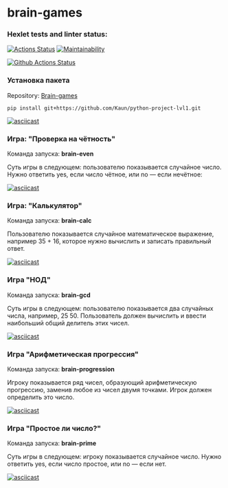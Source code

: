# brain-games
### Hexlet tests and linter status:
[![Actions Status](https://github.com/Kaun/python-project-lvl1/workflows/hexlet-check/badge.svg)](https://github.com/Kaun/python-project-lvl1/actions) 
[![Maintainability](https://api.codeclimate.com/v1/badges/44435f40524fc87b77d7/maintainability)](https://codeclimate.com/github/Kaun/python-project-lvl1/maintainability) 

[![Github Actions Status](https://github.com/Kaun/python-project-lvl1/actions/workflows/lint-check.yml/badge.svg)](https://github.com/Kaun/python-project-lvl1/actions/workflows/lint-check.yml)


### Установка пакета

Repository: [Brain-games](https://github.com/Kaun/python-project-lvl1.git)

    pip install git+https://github.com/Kaun/python-project-lvl1.git

[![asciicast](https://asciinema.org/a/MQv5ltQ7PXzS7RkCwaHmwkPeM.svg)](https://asciinema.org/a/MQv5ltQ7PXzS7RkCwaHmwkPeM)

### Игра: "Проверка на чётность"
Команда запуска: **brain-even**

Суть игры в следующем: пользователю показывается случайное число. Нужно ответить yes, если число чётное, или no — если нечётное:

[![asciicast](https://asciinema.org/a/CXnpnI54ldHtMTZgwpzcNInyA.svg)](https://asciinema.org/a/CXnpnI54ldHtMTZgwpzcNInyA)
### Игра: "Калькулятор"
Команда запуска: **brain-calc**

Пользователю показывается случайное математическое выражение, например 35 + 16, которое нужно вычислить и записать правильный ответ.

[![asciicast](https://asciinema.org/a/5Zuy0V389W3ynSP99ZIBYmMwg.svg)](https://asciinema.org/a/5Zuy0V389W3ynSP99ZIBYmMwg)
### Игра "НОД"
Команда запуска: **brain-gcd**

Суть игры в следующем: пользователю показывается два случайных числа, например, 25 50. Пользователь должен вычислить и ввести наибольший общий делитель этих чисел.

[![asciicast](https://asciinema.org/a/ORcUnr2rmbfJfH0bu7XX0LCcJ.svg)](https://asciinema.org/a/ORcUnr2rmbfJfH0bu7XX0LCcJ)
### Игра "Арифметическая прогрессия"
Команда запуска: **brain-progression**

Игроку показывается ряд чисел, образующий арифметическую прогрессию, заменив любое из чисел двумя точками. Игрок должен определить это число.

[![asciicast](https://asciinema.org/a/JMByFVuKIbgusHx0WClGYEofV.svg)](https://asciinema.org/a/JMByFVuKIbgusHx0WClGYEofV)
### Игра "Простое ли число?"
Команда запуска: **brain-prime**

Суть игры в следующем: игроку показывается случайное число. Нужно ответить yes, если число простое, или no — если нет.

[![asciicast](https://asciinema.org/a/tlmktjzQeOLXtinvbRuVQ8jDR.svg)](https://asciinema.org/a/tlmktjzQeOLXtinvbRuVQ8jDR)